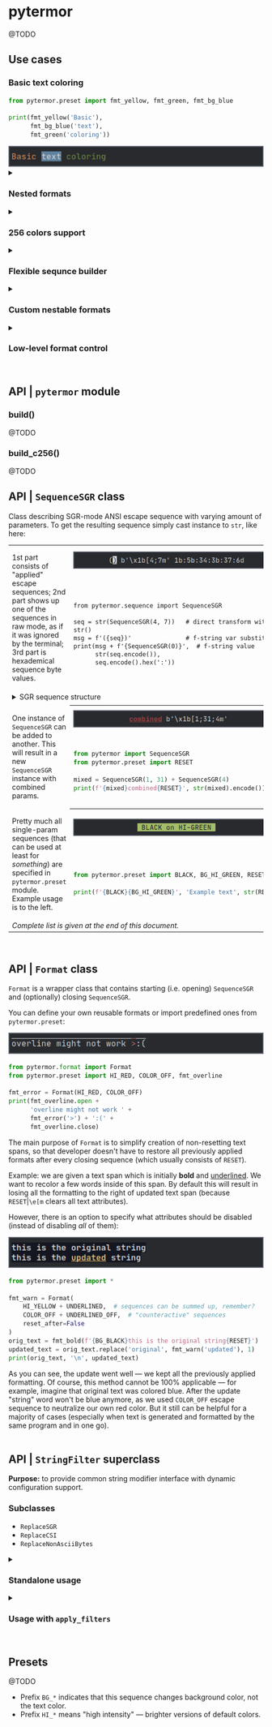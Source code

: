 # pytermor

@TODO

## Use cases

### Basic text coloring

```python
from pytermor.preset import fmt_yellow, fmt_green, fmt_bg_blue

print(fmt_yellow('Basic'),
      fmt_bg_blue('text'),
      fmt_green('coloring'))
```
<img src="./doc/uc1.png"/>

<details><summary><h3>Nested formats</h3></summary>

```python
from pytermor.preset import fmt_green, fmt_inverse, fmt_underline

msg = fmt_green('Nes' + fmt_inverse('te' + fmt_underline('d fo') + 'rm') + 'ats')
print(msg)
``` 
<img src="./doc/uc2.png"/>
</details>

<details><summary><h3>256 colors support</h3></summary>

```python
from pytermor import build_c256, build
from pytermor.preset import COLOR_OFF

txt = '256 colors support'
msg = f'{build("bold")}'
start_color = 41
for idx, c in enumerate(range(start_color, start_color+(36*6), 36)):
    msg += f'{build_c256(c)}'
    msg += f'{txt[idx*3:(idx+1)*3]}{COLOR_OFF}'
print(msg)
```
<img src="./doc/uc3.png"/>
</details>

<details><summary><h3>Flexible sequnce builder</h3></summary>


```python
from pytermor import build
from pytermor.preset import RESET, UNDERLINED
# create your own reusable sequences with pytermor.build():

seq1 = build('red', 1, UNDERLINED)  # keys, integer codes or existing sequences
seq2 = build('inversed', 'YELLOW')  # keys are case-insensitive

msg = f'{seq1}Flexible{RESET} ' +
      f'{build(seq1, 3)}sequence{RESET} ' +
      str(seq2) + 'builder' + str(RESET)
print(msg) 
```
<img src="./doc/uc4.png"/>
</details>

<details><summary><h3>Custom nestable formats</h3></summary>

```python
from pytermor.preset import *

fmt1 = Format(HI_BLUE + BOLD, reset_after=True)
fmt2 = Format(BG_BLACK + INVERSED + UNDERLINED + ITALIC,
              BG_COLOR_OFF + INVERSED_OFF + UNDERLINED_OFF + ITALIC_OFF)
msg = fmt1(f'Custom n{fmt2("establ")}e formats')
print(msg)
```
<img src="./doc/uc5.png"/>
</details>

<details><summary><h3>Low-level format control</h3></summary>

```python
from pytermor.preset import *
from pytermor.sequence import SequenceSGR

msg = f'{CYAN}L{GREEN}ow-{fmt_inverse.open}l{ITALIC}e{fmt_inverse.close}ve{ITALIC_OFF}l '
      f'{BG_HI_YELLOW}fo{fmt_underline.open}rm{BG_COLOR_OFF}at '
      f'c{SequenceSGR(*MODE8_START.params, 214)}on{RESET}'
      f'{SequenceSGR(*MODE8_START.params, 208)}t{fmt_underline.close}r{RESET}'
      f'{SequenceSGR(*MODE8_START.params, 202)}ol{RESET}'
print(msg)
```
<img src="./doc/uc6.png"/>
</details>
<br>

## API | `pytermor` module

### build()

@TODO

### build_c256()

@TODO
<br>

## API | `SequenceSGR` class

Class describing SGR-mode ANSI escape sequence with varying amount of parameters. To get the resulting sequence simply cast instance to `str`, like here:

<table><tr>
 <td rowspan="2">

1st part consists of "applied" escape sequences; 2nd part shows up one of the sequences in raw mode, as if it was ignored by the terminal; 3rd part is hexademical sequence byte values.

</td><th>
 <img src="./doc/ex1.png"/>
</th></tr><tr><td>

```python3
from pytermor.sequence import SequenceSGR

seq = str(SequenceSGR(4, 7))   # direct transform with str()
msg = f'({seq})'               # f-string var substitution
print(msg + f'{SequenceSGR(0)}',  # f-string value
      str(seq.encode()),
      seq.encode().hex(':'))
```

</td></tr>
<tr><td colspan="2">
<details><summary>SGR sequence structure</summary>

`\x1b`|`1b` is ESC _control character_, which opens a control sequence.

`[` is sequence _introducer_, it determines the type of control sequence (in this case it's CSI, or "Control Sequence Introducer").

`4` and `7` are _parameters_ of the escape sequence; they mean "underlined" and "inversed" attributes respectively. Those parameters must be separated by `;`.

`m` is sequence _terminator_; it also determines the sub-type of sequence, in our case SGR, or "Select Graphic Rendition". Sequences of this kind are most commonly encountered.

</details>
</td></tr>
<tr><td colspan="2"></td></tr>
<tr><td rowspan="2">

One instance of `SequenceSGR` can be added to another. This will result in a new `SequenceSGR` instance with combined params.

 </td>
 <th>
 <img src="./doc/ex2.png"/> 
 </th>
</tr><tr>
 <td>

```python
from pytermor import SequenceSGR
from pytermor.preset import RESET

mixed = SequenceSGR(1, 31) + SequenceSGR(4)
print(f'{mixed}combined{RESET}', str(mixed).encode())
```

 </td>
</tr><tr>
 <td rowspan="2">

Pretty much all single-param sequences (that can be used at least for _something_) are specified in `pytermor.preset` module. Example usage is to the left.

 </td>
 <th>
  <img src="./doc/ex3.png"/>
 </th>
</tr><tr>
 <td>

```python
from pytermor.preset import BLACK, BG_HI_GREEN, RESET

print(f'{BLACK}{BG_HI_GREEN}', 'Example text', str(RESET))
```

</td></tr>
<tr><td colspan="2">
<i>Complete list is given at the end of this document.</i>
</td></tr>
</table>
<br>

## API | `Format` class

`Format` is a wrapper class that contains starting (i.e. opening) `SequenceSGR` and (optionally) closing `SequenceSGR`.


You can define your own reusable formats or import predefined ones from `pytermor.preset`:

<img src="./doc/ex4.png"/>

```python
from pytermor.format import Format
from pytermor.preset import HI_RED, COLOR_OFF, fmt_overline

fmt_error = Format(HI_RED, COLOR_OFF)
print(fmt_overline.open +
      'overline might not work ' +
      fmt_error('>') + ':(' +
      fmt_overline.close)
```

The main purpose of `Format` is to simplify creation of non-resetting text spans, so that developer doesn't have to restore all previously applied formats after every closing sequence (which usually consists of `RESET`).


Example: we are given a text span which is initially **bold** and <u>underlined</u>. We want to recolor a few words inside of this span. By default this will result in losing all the formatting to the right of updated text span (because `RESET`|`\e[m` clears all text attributes).


However, there is an option to specify what attributes should be disabled (instead of disabling _all_ of them):

<img src="./doc/ex5.png"/>

```python
from pytermor.preset import *

fmt_warn = Format(
    HI_YELLOW + UNDERLINED,  # sequences can be summed up, remember?
    COLOR_OFF + UNDERLINED_OFF,  # "counteractive" sequences
    reset_after=False
)
orig_text = fmt_bold(f'{BG_BLACK}this is the original string{RESET}')
updated_text = orig_text.replace('original', fmt_warn('updated'), 1)
print(orig_text, '\n', updated_text)
```

As you can see, the update went well &mdash; we kept all the previously applied formatting. Of course, this method cannot be 100% applicable &mdash; for example, imagine that original text was colored blue. After the update "string" word won't be blue anymore, as we used `COLOR_OFF` escape sequence to neutralize our own red color. But it still can be helpful for a majority of cases (especially when text is generated and formatted by the same program and in one go).
<br><br>

## API | `StringFilter` superclass

**Purpose:** to provide common string modifier interface with dynamic configuration support.

### Subclasses

- `ReplaceSGR`
- `ReplaceCSI`
- `ReplaceNonAsciiBytes`

<details>
<summary><h3>Standalone usage</h3></summary>

```python
from pytermor.preset import fmt_red
from pytermor.string_filter import ReplaceSGR

formatted = fmt_red('this text is red')
replaced = ReplaceSGR('[LIE]').invoke(formatted)
# or directly:
# replaced = ReplaceSequenceSGRs('[LIE]')(formatted)

print(formatted, '\n', replaced)
``` 
<img src="./doc/ex6.png"/>
</details>

<details>
<summary><h3>Usage with <code>apply_filters</code></h3></summary>

```python
from pytermor import apply_filters
from pytermor.string_filter import ReplaceNonAsciiBytes

ascii_and_binary = b'\xc0\xff\xeeQWE\xffRT\xeb\x00\xc0\xcd\xed'

# can either provide filter by type (default settings will be used):
# result = apply_filters(ascii_and_binary, ReplaceNonAsciiBytes)
# ..or instantiate and configure it:
result = apply_filters(ascii_and_binary, ReplaceNonAsciiBytes(b'.'))

print(ascii_and_binary, '\n', result)
``` 
<img src="./doc/ex7.png"/>
</details>
<br>

## Presets

@TODO

* Prefix `BG_*` indicates that this sequence changes background color, not the text color.
* Prefix `HI_*` means "high intensity" &mdash; brighter versions of default colors.
